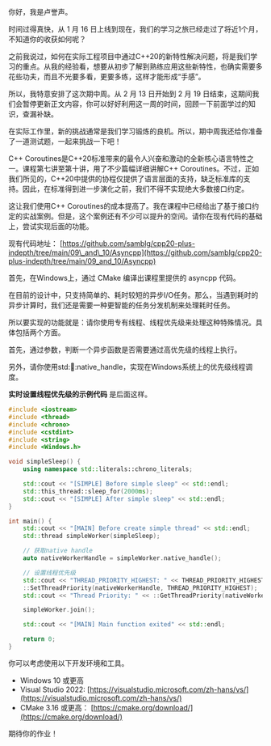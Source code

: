 你好，我是卢誉声。

时间过得真快，从 1 月 16 日上线到现在，我们的学习之旅已经走过了将近1个月，不知道你的收获如何呢？

之前我说过，如何在实际工程项目中通过C++20的新特性解决问题，将是我们学习的重点。从我的经验看，想要从初步了解到熟练应用这些新特性，也确实需要多花些功夫，而且不光要多看，更要多练，这样才能形成“手感”。

所以，我特意安排了这次期中周。从 2 月 13 日开始到 2 月 19 日结束，这期间我们会暂停更新正文内容，你可以好好利用这一周的时间，回顾一下前面学过的知识，查漏补缺。

在实际工作里，新的挑战通常是我们学习锻炼的良机。所以，期中周我还给你准备了一道测试题，一起来挑战一下吧！

C++ Coroutines是C++20标准带来的最令人兴奋和激动的全新核心语言特性之一。课程第七讲至第十讲，用了不少篇幅详细讲解C++ Coroutines。不过，正如我们所见的，C++20中提供的协程仅提供了语言层面的支持，缺乏标准库的支持。因此，在标准得到进一步演化之前，我们不得不实现绝大多数接口约定。

这让我们使用C++ Coroutines的成本提高了。我在课程中已经给出了基于接口约定的实战案例。但是，这个案例还有不少可以提升的空间。请你在现有代码的基础上，尝试实现后面的功能。

现有代码地址： [https://github.com/samblg/cpp20-plus-indepth/tree/main/09\_and\_10/Asyncpp](https://github.com/samblg/cpp20-plus-indepth/tree/main/09_and_10/Asyncpp)

首先，在Windows上，通过 CMake 编译出课程里提供的 asyncpp 代码。

在目前的设计中，只支持简单的、耗时较短的异步I/O任务。那么，当遇到耗时的异步计算时，我们还是需要一种更智能的任务分发机制来处理耗时任务。

所以要实现的功能就是：请你使用专有线程、线程优先级来处理这种特殊情况。具体包括两个方面。

首先，通过参数，判断一个异步函数是否需要通过高优先级的线程上执行。

另外，请你使用std::thread::native\_handle，实现在Windows系统上的优先级线程调度。

**实时设置线程优先级的示例代码** 是后面这样。

```c++
#include <iostream>
#include <thread>
#include <chrono>
#include <cstdint>
#include <string>
#include <Windows.h>

void simpleSleep() {
    using namespace std::literals::chrono_literals;

    std::cout << "[SIMPLE] Before simple sleep" << std::endl;
    std::this_thread::sleep_for(2000ms);
    std::cout << "[SIMPLE] After simple sleep" << std::endl;
}

int main() {
    std::cout << "[MAIN] Before create simple thread" << std::endl;
    std::thread simpleWorker(simpleSleep);

    // 获取native handle
    auto nativeWorkerHandle = simpleWorker.native_handle();

    // 设置线程优先级
    std::cout << "THREAD_PRIORITY_HIGHEST: " << THREAD_PRIORITY_HIGHEST << std::endl;
    ::SetThreadPriority(nativeWorkerHandle, THREAD_PRIORITY_HIGHEST);
    std::cout << "Thread Priority: " << ::GetThreadPriority(nativeWorkerHandle) << std::endl;

    simpleWorker.join();

    std::cout << "[MAIN] Main function exited" << std::endl;

    return 0;
}

```

你可以考虑使用以下开发环境和工具。

- Windows 10 或更高
- Visual Studio 2022: [https://visualstudio.microsoft.com/zh-hans/vs/](https://visualstudio.microsoft.com/zh-hans/vs/)
- CMake 3.16 或更高： [https://cmake.org/download/](https://cmake.org/download/)

期待你的作业！